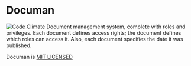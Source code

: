 # Documan

[![Code Climate](https://codeclimate.com/github/andela-iamao/documan/badges/gpa.svg)](https://codeclimate.com/github/andela-iamao/documan)
Document management system, complete with roles and privileges. Each document defines access rights; the document defines which roles can access it. Also, each document specifies the date it was published.

Documan is [MIT LICENSED](https://github.com/andela-iamao/documan/blob/production/LICENSE)
